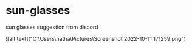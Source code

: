 # sun-glasses
sun glasses suggestion from discord
 
![alt text]("C:\Users\natha\Pictures\Screenshot 2022-10-11 171259.png")
